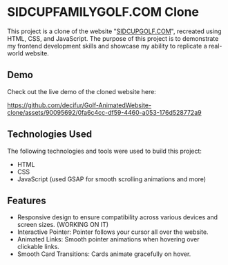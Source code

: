 # SIDCUPFAMILYGOLF.COM Clone

This project is a clone of the website "[SIDCUPGOLF.COM](https://sidcupfamilygolf.com/)", recreated using HTML, CSS, and JavaScript. The purpose of this project is to demonstrate my frontend development skills and showcase my ability to replicate a real-world website.

## Demo
Check out the live demo of the cloned website here:



https://github.com/decifur/Golf-AnimatedWebsite-clone/assets/90095692/0fa6c4cc-df59-4460-a053-176d528772a9



## Technologies Used
The following technologies and tools were used to build this project:

* HTML
* CSS
* JavaScript (used GSAP for smooth scrolling animations and more)

## Features

* Responsive design to ensure compatibility across various devices and screen sizes. (WORKING ON IT)
* Interactive Pointer: Pointer follows your cursor all over the website.
* Animated Links: Smooth pointer animations when hovering over clickable links.
* Smooth Card Transitions: Cards animate gracefully on hover.



